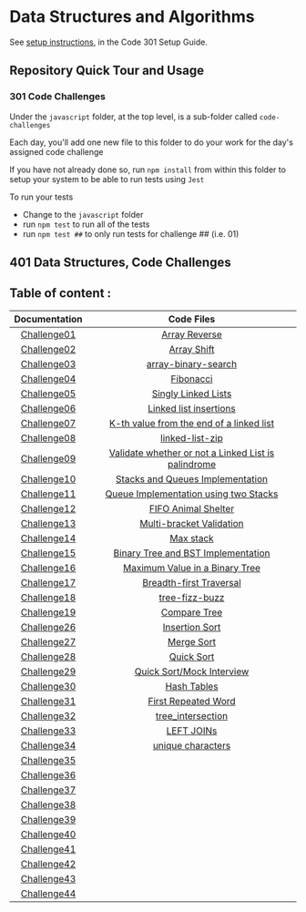 # Data Structures and Algorithms

See [setup instructions](https://codefellows.github.io/setup-guide/code-301/3-code-challenges), in the Code 301 Setup Guide.

## Repository Quick Tour and Usage

### 301 Code Challenges

Under the `javascript` folder, at the top level, is a sub-folder called `code-challenges`

Each day, you'll add one new file to this folder to do your work for the day's assigned code challenge

If you have not already done so, run `npm install` from within this folder to setup your system to be able to run tests using `Jest`

To run your tests

- Change to the `javascript` folder
- run `npm test` to run all of the tests
- run `npm test ##` to only run tests for challenge ## (i.e. 01)

## 401 Data Structures, Code Challenges

## **Table of content :**

| Documentation | Code Files     |
|:-------------:|:--------------:|
| [Challenge01](./javascript/Code_Challenges/code_challenge_01/README.md)   | [Array Reverse](./javascript/Code_Challenges/code_challenge_01/README.md)  |
| [Challenge02](./javascript/Code_Challenges/code_challenge_02/README.md)   |[Array Shift](./javascript/Code_Challenges/code_challenge_02/README.md)|
| [Challenge03](./javascript/Code_Challenges/code_challenge_03/README.md)   |[array-binary-search](./javascript/Code_Challenges/code_challenge_03/README.md)|
| [Challenge04](https://docs.google.com/spreadsheets/d/17v9EHZSx1pWw0zlSFUC3xtqhZoHqw1BM5FRgKkA0nUQ/edit#gid=434282659)   |[Fibonacci](https://docs.google.com/spreadsheets/d/17v9EHZSx1pWw0zlSFUC3xtqhZoHqw1BM5FRgKkA0nUQ/edit#gid=434282659)|
| [Challenge05](./javascript/Code_Challenges/code_challenge_05/README.md)   |[Singly Linked Lists](./javascript/Code_Challenges/code_challenge_05)|
| [Challenge06](./javascript/Code_Challenges/code_challenge_06/README.md)   |[Linked list insertions](./javascript/Code_Challenges/code_challenge_06/)|
| [Challenge07](./javascript/Code_Challenges/code_challenge_07/README.md)   |[K-th value from the end of a linked list](./javascript/Code_Challenges/code_challenge_07/)|
| [Challenge08](./javascript//Code_Challenges/code_challenge_08/)   |[linked-list-zip](./javascript/Code_Challenges/code_challenge_08/README.md)|
| [Challenge09](https://docs.google.com/spreadsheets/d/1eotYV5CijiJlkBWxLlElD_krW-PlwQ-NBnpzukW1pVE/edit#gid=0)   |[Validate whether or not a Linked List is palindrome](https://docs.google.com/spreadsheets/d/1eotYV5CijiJlkBWxLlElD_krW-PlwQ-NBnpzukW1pVE/edit#gid=0)|
| [Challenge10](./javascript//Code_Challenges//code_challenge_10/README.md)   |[Stacks and Queues Implementation](./javascript/Code_Challenges/code_challenge_10/)|
| [Challenge11](./javascript//Code_Challenges/code_challenge_11/README.md)   |[Queue Implementation using two Stacks ](./javascript/Code_Challenges/code_challenge_11/)|
| [Challenge12](./javascript//Code_Challenges/code_challenge_12/README.md)   |[FIFO Animal Shelter](./javascript/Code_Challenges/code_challenge_12/AnimalShelter_queue/AnimalShelter.js)|
| [Challenge13](./javascript/Code_Challenges/code_challenge_13/README.md)   |[Multi-bracket Validation](./javascript/Code_Challenges/code_challenge_13/bracket_validator.js)|
| [Challenge14](https://docs.google.com/spreadsheets/d/1Zlrq6lnlUAVf1ySAZ-axyAxqAuwi-Wr1otVNu1OmFfU/edit#gid=478237627)   |[Max stack](https://docs.google.com/spreadsheets/d/1Zlrq6lnlUAVf1ySAZ-axyAxqAuwi-Wr1otVNu1OmFfU/edit#gid=478237627)|
| [Challenge15](./javascript/Code_Challenges/code_challenge_15/README.md)   |[Binary Tree and BST Implementation](./javascript/Code_Challenges/code_challenge_15/binary-tree.js)|
| [Challenge16](./javascript/Code_Challenges/code_challenge_16/README.md)   |[Maximum Value in a Binary Tree](./javascript/Code_Challenges/code_challenge_16/binary-tree.js)|
| [Challenge17](./javascript/Code_Challenges/code_challenge_17/README.md)   |[Breadth-first Traversal](./javascript/Code_Challenges/code_challenge_17/Breadth-first.js)|
| [Challenge18](./javascript//Code_Challenges/code_challenge_18/README.md)   |[tree-fizz-buzz](./javascript/Code_Challenges/code_challenge_18/fizz%20_buzz_tree.js)|
| [Challenge19](https://docs.google.com/spreadsheets/d/1aNHFGctrM2hOrtb5HpM4ZmqQT8cwpbwY4MfR738L5HI/edit#gid=1569103706)   |[Compare Tree](https://docs.google.com/spreadsheets/d/1aNHFGctrM2hOrtb5HpM4ZmqQT8cwpbwY4MfR738L5HI/edit#gid=1569103706)|
| [Challenge26](./javascript/Code_Challenges/code_challenge_26/README.md)   |[Insertion Sort](./javascript/Code_Challenges/code_challenge_26/insertion_sort.js)|
| [Challenge27](./javascript/Code_Challenges/code_challenge_27/README.md)   |[Merge Sort](./javascript/Code_Challenges/code_challenge_27/mergeSort.js)|
| [Challenge28](./javascript/Code_Challenges/code_challenge_28/README.md)   |[Quick Sort](./javascript/Code_Challenges/code_challenge_28/quickSort.js)|
| [Challenge29](https://docs.google.com/spreadsheets/d/1ycDLnxNeQSyUrGYdfHJkHrpRqV8IJnBjnilZglVmiAM/edit#gid=0)   |[Quick Sort/Mock Interview](https://docs.google.com/spreadsheets/d/1ycDLnxNeQSyUrGYdfHJkHrpRqV8IJnBjnilZglVmiAM/edit#gid=0)|
| [Challenge30](./javascript/Code_Challenges/code_challenge_30/README.md)   |[Hash Tables](./javascript/Code_Challenges/code_challenge_30/hashTable.js)|
| [Challenge31](./javascript/Code_Challenges/code_challenge_31/README.md)   |[First Repeated Word](./javascript/Code_Challenges/code_challenge_31/repeatedWord.js)|
| [Challenge32](./javascript/Code_Challenges/code_challenge_32/treeIntersection/README.md)   |[tree_intersection](./javascript/Code_Challenges/code_challenge_32/treeIntersection/tree-intersection.js)|
| [Challenge33](./javascript/Code_Challenges/code_challenge_33/README.md)   |[LEFT JOINs](./javascript/Code_Challenges/code_challenge_33/joinLeft.js)|
| [Challenge34](https://docs.google.com/spreadsheets/d/1ruzy6JbmuFuUP4g7ar-lffOGjs6bPObcXYIKmyi1WSM/edit#gid=0)   |[unique characters](https://docs.google.com/spreadsheets/d/1ruzy6JbmuFuUP4g7ar-lffOGjs6bPObcXYIKmyi1WSM/edit#gid=0)|
| [Challenge35]()   |[]()|
| [Challenge36]()   |[]()|
| [Challenge37]()   |[]()|
| [Challenge38]()   |[]()|
| [Challenge39]()   |[]()|
| [Challenge40]()   |[]()|
| [Challenge41]()   |[]()|
| [Challenge42]()   |[]()|
| [Challenge43]()   |[]()|
| [Challenge44]()   |[]()|


